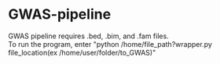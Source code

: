 # GWAS-pipeline
GWAS pipeline requires .bed, .bim, and .fam files.   
To run the program, enter "python /home/file_path?wrapper.py file_location(ex /home/user/folder/to_GWAS)"
